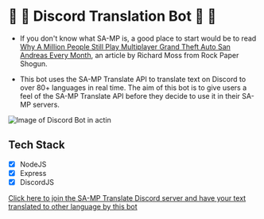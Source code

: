 # 🚀 🎉 Discord Translation Bot 🚀 🎉

- If you don't know what SA-MP is, a good place to start would be to read [Why A Million People Still Play Multiplayer Grand Theft Auto San Andreas Every Month](https://www.rockpapershotgun.com/2016/09/15/why-a-million-people-still-play-multiplayer-grand-theft-auto-san-andreas-every-month/ "Article"), an article by Richard Moss from Rock Paper Shogun.


- This bot uses the SA-MP Translate API to translate text on Discord to over 80+ languages in real time. The aim of this bot is to give users a feel of the SA-MP Translate API before they decide to use it in their SA-MP servers.

![Image of Discord Bot in actin](https://i.imgur.com/wpPfzN9.png)

## Tech Stack
- [x] NodeJS
- [x] Express
- [x] DiscordJS

[Click here to join the SA-MP Translate Discord server and have your text translated to other language by this bot](discord.gg/a4p6kvvpdw)
